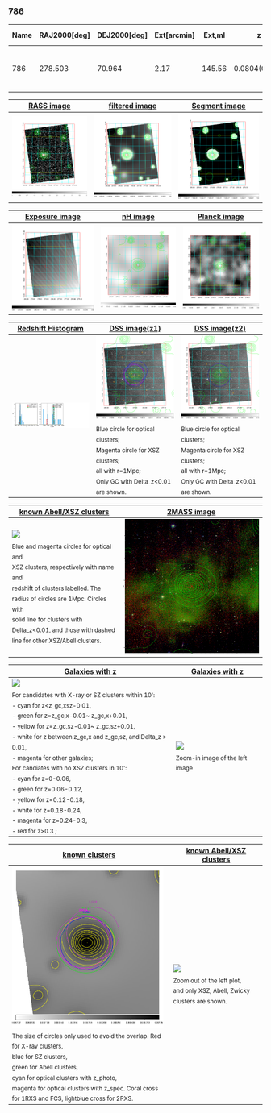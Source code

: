 <div STYLE="page-break-after: always;"></div>

### 786

|Name|RAJ2000[deg]|DEJ2000[deg] |Ext[arcmin]| Ext,ml | z | z_src| C|GC(XSZ,Delta_z<0.01)| GC(OPT,Delta_z<0.01)|GC| R_sig[arcmin] | R500[arcmin] | R500[Mpc]| CRsig[c/s] | CR500[c/s] |L500[1E44 erg/s]|F500[1E-12 erg/s/cm^2]| M500[1E14 Msun]|Tx[keV]|Cnt_sig|Beta|Rc[arcmin]|Comment|Alias|
|---|---|---|---|---|---|------|---|--------|---------|----------|---|---|---|---|---|---|---|---|---|---|---|---|---|---|
|786| 278.503| 70.964| 2.17| 145.56| 0.0804(0.007)| z1, z_xsz| B| L03, MCXC, Tar| A, N, W| A, L03, MCXC, N, Tar, W| 8.800| 8.107| 0.738| 0.115(0.011)| 0.113(0.011)| 0.313(0.016)| 1.964(0.101)| 1.23(0.03)| 2.50(0.04)| 335.5| 0.944(-0.073+0.041)| 4.803(-0.430+0.292)| -| k252|

|[RASS image](../image/786/786_img.pdf)|[filtered image](../image/786/786_fil.pdf)|[Segment image](../image/786/786_seg.pdf)|
|-------------------|--------------------|-------------------|
| <img src="../image/786/786_img.png" width="300">  | <img src="../image/786/786_fil.png" width="300">   | <img src="../image/786/786_seg.png" width="300">  |

|[Exposure image](../image/786/786_mex.pdf)| [nH image](../image/786/786_nh.pdf)| [Planck image](../image/786/786_p.pdf)|
|-------------------|--------------------|-------------------|
|<img src="../image/786/786_mex.png" width="300">   | <img src="../image/786/786_nh.png" width="300">    | <img src="../image/786/786_p.png" width="300"> |

|[Redshift Histogram](../image/786/786_zg.pdf) | [DSS image(z1)](../image/786/786_dss_z1.pdf)      |  [DSS image(z2)](../image/786/786_dss_z2.pdf)    |
|-------------------|--------------------|-------------------|
|<img src="../image/786/786_zg.png" width="300"> |<img src="../image/786/786_dss_z1.png" width="300"> <sub><br>Blue circle for optical clusters; <br>Magenta circle for XSZ clusters; <br>all with r=1Mpc; <br>Only GC with Delta_z<0.01 are shown. </sub>| <img src="../image/786/786_dss_z2.png" width="300"><sub><br>Blue circle for optical clusters; <br>Magenta circle for XSZ clusters; <br>all with r=1Mpc; <br>Only GC with Delta_z<0.01 are shown. </sub> |

|[known Abell/XSZ clusters](../image/786/786_m.pdf) | [2MASS image](../image/786/786_2mass.pdf)      |
|-------------------|-------------------|
|<img src=../image/786/786_m.png width="300"> <br><sub>Blue and magenta circles for optical and <br>XSZ clusters, respectively with name and <br>redshift of clusters labelled. The <br>radius of circles are 1Mpc. Circles with <br>solid line for clusters with <br>Delta_z<0.01, and those with dashed <br>line for other XSZ/Abell clusters.        </sub>|<img src="../image/786/786_2mass.png" width="300">  |

|[Galaxies with z](../image/786/786_opt_ned.pdf) |[Galaxies with z](../image/786/786_opt_ned_zoom.pdf) |
|-------------------|-------------------|
| <img src=../image/786/786_opt_ned.png width="300"> <br><sub> For candidates with X-ray or SZ clusters within 10': <br> - cyan for z<z_gc,xsz-0.01, <br> - green for z=z_gc,x-0.01~ z_gc,x+0.01, <br> - yellow for z=z_gc,sz-0.01~ z_gc,sz+0.01, <br> - white for z between z_gc,x and z_gc,sz, and Delta_z > 0.01, <br> - magenta for other galaxies; <br>For candiates with no XSZ clusters in 10': <br> - cyan for z=0-0.06, <br> - green for z=0.06-0.12, <br> - yellow for z=0.12-0.18, <br> - white for z=0.18-0.24, <br> - magenta for z=0.24-0.3, <br> - red for z>0.3 ;  </sub>|<img src=../image/786/786_opt_ned_zoom.png width="300">  <br><sub> Zoom-in image of the left image</sub>|

|[known clusters](../image/786/786_gc.pdf) |[known Abell/XSZ clusters](../image/786/786_gc_large.pdf) |
|-------------------|-------------------|
| <img src=../image/786/786_gc.png width="300"> <br><sub> The size of circles only used to avoid the overlap. Red for X-ray clusters, <br> blue for SZ clusters, <br> green for Abell clusters, <br> cyan for optical clusters with z_photo, <br> magenta for optical clusters with z_spec. Coral cross for 1RXS and FCS, lightblue cross for 2RXS. </sub>|<img src=../image/786/786_gc_large.png width="300"> <br><sub> Zoom out of the left plot, <br> and only XSZ, Abell, Zwicky clusters are shown. </sub> |




